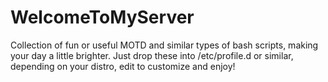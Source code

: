 WelcomeToMyServer
=================

Collection of fun or useful MOTD and similar types of bash scripts, making your day a little brighter.
Just drop these into /etc/profile.d or similar, depending on your distro, edit to customize and enjoy!
